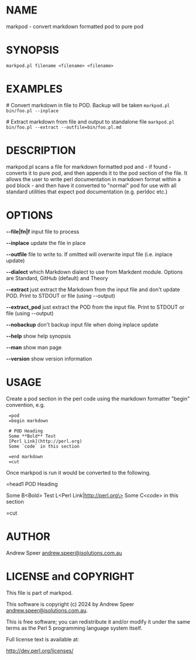 
# NAME

markpod - convert markdown formatted pod to pure pod

# SYNOPSIS

`markpod.pl filename <filename> <filename>`

# EXAMPLES

\#  Convert markdown in file to POD. Backup will be taken
`markpod.pl bin/foo.pl --inplace`


\#  Extract markdown from file and output to standalone file
`markpod.pl bin/foo.pl --extract --outfile=bin/foo.pl.md`


# DESCRIPTION

markpod.pl scans a file for markdown formatted pod and - if found - converts it to pure
pod, and then appends it to the pod section of the file. It allows the user to write perl
documentation in markdown format within a pod block - and then have it
converted to "normal" pod for use with all standard utilities that expect
pod documentation (e.g. perldoc etc.)

# OPTIONS

**--file|fn|f** input file to process

**--inplace** update the file in place

**--outfile** file to write to. If omitted will overwrite input file (i.e. inplace update)

**--dialect** which Markdown dialect to use from Markdent module. Options are Standard, GitHub (default) and Theory 

**--extract** just extract the Markdown from the input file and don't update POD. Print to STDOUT or file (using --output)

**--extract_pod** just extract the POD from the input file. Print to STDOUT or file (using --output)

**--nobackup** don't backup input file when doing inplace update

**--help** show help synopsis

**--man** show man page

**--version** show version information

# USAGE

Create a pod section in the perl code using the markdown formatter "begin"
convention, e.g.

```
 =pod
 =begin markdown 

 # POD Heading
 Some **Bold** Test
 [Perl Link](http://perl.org)
 Some `code` in this section

 =end markdown 
 =cut 
```
  
Once markpod is run it would be converted to the following.

 =head1 POD Heading

 Some B\<Bold\> Test
 L\<Perl Link|http://perl.org\>
 Some C\<code\> in this section

 =cut

# AUTHOR

Andrew Speer <andrew.speer@isolutions.com.au>

# LICENSE and COPYRIGHT

This file is part of markpod.

This software is copyright (c) 2024 by Andrew Speer <andrew.speer@isolutions.com.au>.

This is free software; you can redistribute it and/or modify it under
the same terms as the Perl 5 programming language system itself.

Full license text is available at:

<http://dev.perl.org/licenses/>

